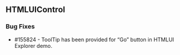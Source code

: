 ## HTMLUIControl

### Bug Fixes

* \#155824 - ToolTip has been provided for “Go” button in HTMLUI Explorer demo.

